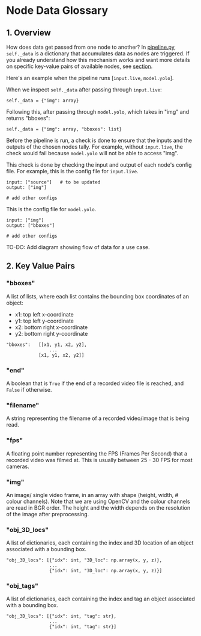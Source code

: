 # Node Data Glossary

## 1. Overview

How does data get passed from one node to another? In [pipeline.py](peekingduck/pipeline/pipeline.py), `self._data` is a dictionary that accumulates data as nodes are triggered. If you already understand how this mechanism works and want more details on specific key-value pairs of available nodes, see [section](#2-key-value-pairs).

Here's an example when the pipeline runs [`input.live`, `model.yolo`]. 

When we inspect `self._data` after passing through `input.live`:
```
self._data = {"img": array}
```
Following this, after passing through `model.yolo`, which takes in "img" and returns "bboxes":
```
self._data = {"img": array, "bboxes": list}
```

Before the pipeline is run, a check is done to ensure that the inputs and the outputs of the chosen nodes tally. For example, without `input.live`, the check would fail because `model.yolo` will not be able to access "img". 

This check is done by checking the input and output of each node's config file. For example, this is the config file for `input.live`.

```
input: ["source"]   # to be updated
output: ["img"]

# add other configs
```

This is the config file for `model.yolo`.

```
input: ["img"]
output: ["bboxes"]

# add other configs
```

TO-DO: Add diagram showing flow of data for a use case.

## 2. Key Value Pairs


### "bboxes"
A list of lists, where each list contains the bounding box coordinates of an object:
- x1: top left x-coordinate
- y1: top left y-coordinate
- x2: bottom right x-coordinate
- y2: bottom right y-coordinate
```
"bboxes":   [[x1, y1, x2, y2],
                ...
            [x1, y1, x2, y2]]
```

### "end"
A boolean that is `True` if the end of a recorded video file is reached, and `False` if otherwise. 


### "filename"
A string representing the filename of a recorded video/image that is being read.


### "fps"
A floating point number representing the FPS (Frames Per Second) that a recorded video was filmed at. This is usually between 25 - 30 FPS for most cameras.


### "img"
An image/ single video frame, in an array with shape (height, width, # colour channels). Note that we are using OpenCV and the colour channels are read in BGR order. The height and the width depends on the resolution of the image after preprocessing.



### "obj_3D_locs"

A list of dictionaries, each containing the index and 3D location of an object associated with a bounding box.
```
"obj_3D_locs": [{"idx": int, "3D_loc": np.array(x, y, z)},
                ...
                {"idx": int, "3D_loc": np.array(x, y, z)}]
```

### "obj_tags"

A list of dictionaries, each containing the index and tag an object associated with a bounding box.
```
"obj_3D_locs": [{"idx": int, "tag": str},
                ...
                {"idx": int, "tag": str}]
```



